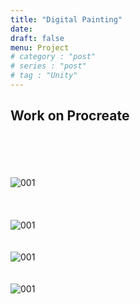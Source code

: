 ```yaml
---
title: "Digital Painting"
date: 
draft: false
menu: Project
# category : "post"
# series : "post"
# tag : "Unity"
---
```

## Work on Procreate  
\
\
\
\
![001](../../images/blue2.png)  
\
\
\
![001](../../images/cloud2.png)
\
\
\
![001](../../images/light.png)
\
\
\
![001](../../images/dark.png)

